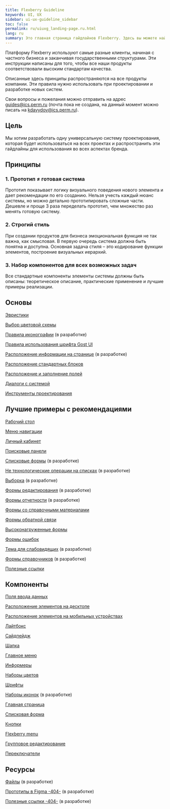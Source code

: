 ```yaml
---
title: Flexberry Guideline
keywords: UI, UX
sidebar: ui-ux-guideline_sidebar
toc: false
permalink: ru/uiuxg_landing-page.ru.html
lang: ru
summary: Это главная страница гайдлайнов Flexberry. Здесь вы можете найти всю теоретическую и практическую информацию, которая поможет вам понять дизайн-систему нашей платформы.
---
```


Платформу Flexberry используют самые разные клиенты, начиная с частного бизнеса и заканчивая государственными структурами. Эти инструкции написаны для того, чтобы все наши продукты соответствовали высоким стандартам качества.

Описанные здесь принципы распространяются на все продукты компании. Эти правила нужно использовать при проектировании и разработке новых систем.

Свои вопросы и пожелания можно отправить на адрес guides@ics.perm.ru (почта пока не создана, на данный момент можно писать на kdavydov@ics.perm.ru).

## Цель

Мы хотим разработать одну универсальную систему проектирования, которая будет использоваться на всех проектах и распространить эти гайдлайны для использования во всех аспектах бренда.

## Принципы

### 1. Прототип ≠ готовая система

Прототип показывает логику визуального поведения нового элемента и дает рекомендации по его созданию. Нельзя учесть каждый нюанс системы, но можно детально прототипировать сложные части. Дешевле и проще 3 раза переделать прототип, чем множество раз менять готовую систему.

### 2. Строгий стиль

При создании продуктов для бизнеса эмоциональная функция не так важна, как смысловая. В первую очередь система должна быть понятна и доступна. Основная задача стиля – это кодирование функции элементов, построение визуальных иерархий.

### 3. Набор компонентов для всех возможных задач

Все стандартные компоненты элементы системы должны быть описаны: теоретическое описание, практические применение и лучшие примеры реализации.

## Основы

[Эвристики](uiuxg_heuristics.ru.md)

[Выбор цветовой схемы](uiuxg_color_selection.ru.md)

[Правила иконографии](../../../404.md) (в разработке)

[Правила использования шрифта Gost UI](uiuxg_fonts_usage.ru.md)

[Расположение информации на странице](uiuxg_information_composition.ru.md) (в разработке)

[Расположение стандартных блоков](uiuxg_elements_location.ru.md)

[Расположение и заполнение полей](uiuxg_fields_location_and_fill.ru.md)

[Диалоги с системой](uiuxg_dialog_with_a_system.ru.md)

[Инструменты проектирования](uiuxg_prototyping_tools.ru.md)

## Лучшие примеры с рекомендациями

[Рабочий стол](uiuxg_main_page_manual.ru.md)

[Меню навигации](uiuxg_sitemap.ru.md)

[Личный кабинет](uiuxg_lk.ru.md)

[Поисковые панели](uiuxg_search.ru.md)

[Списковые формы](../../../404.md) (в разработке)

[Не технологические операции на списках](../../../404.md) (в разработке)

[Выборка](../../../404.md) (в разработке)

[Формы редактирования](../../../404.md) (в разработке)

[Формы отчетности](../../../404.md) (в разработке)

[Формы со справочными материалами](uiuxg_help_forms.ru.md)

[Формы обратной связи](uiuxg_feedback_form.ru.md)

[Высоконагруженные формы](uiuxg_complex_forms.ru.md)

[Формы ошибок](uiuxg_error_forms.ru.md)

[Тема для слабовидящих](../../../404.md) (в разработке)

[Формы справочников](../../../404.md) (в разработке)

[Полезные ссылки](uiuxg_useful_links.ru.md)

## Компоненты

[Поля ввода данных](uiuxg_input_fields.ru.md)

[Расположение элементов на десктопе](uiuxg_desktop_layout.ru.md)

[Расположение элементов на мобильных устройствах](uiuxg_mobile_layout.ru.md)

[Лайтбокс](uiuxg_lightbox.ru.md)

[Сайдпейдж](uiuxg_sidepage.ru.md)

[Шапка](uiuxg_header.ru.md)

[Главное меню](uiuxg_main_menu.ru.md)

[Информеры](uiuxg_informers.ru.md)

[Наборы цветов](uiuxg_color_palettes.ru.md)

[Шрифты](uiuxg_fonts.ru.md)

[Наборы иконок](../../../404.md) (в разработке)

[Главная страница](uiuxg_main_page.ru.md)

[Списковая форма](uiuxg_list_form.ru.md)

[Кнопки](uiuxg_buttons.ru.md)

[Flexberry menu](uiuxg_flexberry_menu.ru.md)

[Групповое редактирование](uiuxg_group_edit.ru.md)

[Переключатели](uiuxg_switcher.ru.md)

## Ресурсы

[Файлы](uiuxg_files.ru.md) (в разработке)

[Прототипы в Figma -404-](../../../404.md) (в разработке)

[Полезные ссылки -404-](../../../404.md) (в разработке)
